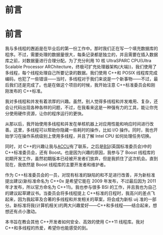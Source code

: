 # 前言

# 前言

我与多线程的邂逅是在毕业后的第一份工作中。那时我们正在写一个填充数据库的程序。不过，需要处理的数据量很大，每条记录都是独立的，并且需要在插入数据库之前，对数据量进行合理分配。为了充分利用 10 核 UltraSPARC CPU(Ultra Scalable Processor ARChitecture，终极可扩充处理器架构(大端))，我们使用了多线程，每个线程处理自己所要记录的数据。我们使用 C++和 POSIX 线程库完成编码，也犯了一些错误——当时，多线程对于我们来说是一个新事物——不过，最后我们还是完成了。也是在做这个项目的时候，我开始注意 C++标准委员会和刚刚发布的 C++标准。

我对多线程和并发有着浓厚的兴趣。虽然，别人觉得多线程和并发难用、复杂，还会让代码出现各种各样的问题，不过，在我看来这是一种强有力的工具，能让你充分使用硬件资源，让你的程序运行的更快。

从那以后，我开始使用多线程和并发在单核机器上对应用性能和响应时间进行改善。这里，多线程可以帮助你隐藏一些耗时的操作，比如 I/O 操作。同时，我也开始学习在操作系统级别上使用多线程，并且了解 Intel CPU 如何处理任务切换。

同时，对 C++的兴趣让我与[ACCU](http://accu.org/)有了联系，之后是[BSI](http://www.bsigroup.com/en-GB/standards/)(英国标准委员会)中的 C++标准委员会，还有 Boost。也是因为兴趣的原因，我参与了 Boost 线程库的初期开发工作，虽然初期版本已经被开发者们放弃，但是我抓住了这次机会。直到现在，我依然是 Boost 线程库的主要开发者和维护者。

作为 C++标准委员会的一员，对现有标准的缺陷的和不足进行改善，并为新标准提出建议(新标准命名为 C++0x 是希望它能在 2009 年发布，不过最后因为 2011 年才发布，所以官方命名为 C++11)。我也参与很多 BSI 的工作，并且我也为自己的建议起草建议书。当委员会将多线程提上 C++标准的日程时，我高兴的差点飞起来，因为我起草及合著的多线程和并发相关的草案，将会成为新标 uij 准的一部分。新标准将我(计算机相关)的两大兴趣爱好——C++和多线程——结合起来，想想还有点小激动。

本书旨在教会其他 C++开发者如何安全、高效的使用 C++11 线程库。我对 C++和多线程的热爱，希望你也能感受的到。